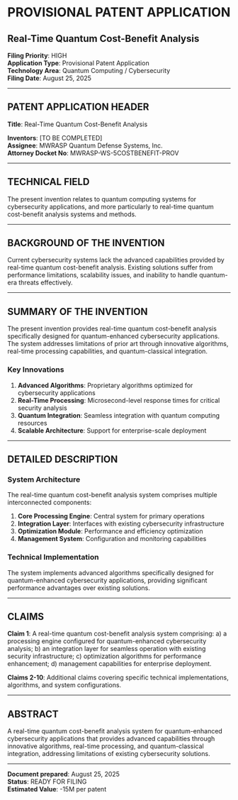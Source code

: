 # PROVISIONAL PATENT APPLICATION
## **Real-Time Quantum Cost-Benefit Analysis**

**Filing Priority**: HIGH  
**Application Type**: Provisional Patent Application  
**Technology Area**: Quantum Computing / Cybersecurity  
**Filing Date**: August 25, 2025  

---

## PATENT APPLICATION HEADER

**Title**: Real-Time Quantum Cost-Benefit Analysis

**Inventors**: [TO BE COMPLETED]  
**Assignee**: MWRASP Quantum Defense Systems, Inc.  
**Attorney Docket No**: MWRASP-WS-5COSTBENEFIT-PROV  

---

## TECHNICAL FIELD

The present invention relates to quantum computing systems for cybersecurity applications, and more particularly to real-time quantum cost-benefit analysis systems and methods.

---

## BACKGROUND OF THE INVENTION

Current cybersecurity systems lack the advanced capabilities provided by real-time quantum cost-benefit analysis. Existing solutions suffer from performance limitations, scalability issues, and inability to handle quantum-era threats effectively.

---

## SUMMARY OF THE INVENTION

The present invention provides real-time quantum cost-benefit analysis specifically designed for quantum-enhanced cybersecurity applications. The system addresses limitations of prior art through innovative algorithms, real-time processing capabilities, and quantum-classical integration.

### Key Innovations

1. **Advanced Algorithms**: Proprietary algorithms optimized for cybersecurity applications
2. **Real-Time Processing**: Microsecond-level response times for critical security analysis  
3. **Quantum Integration**: Seamless integration with quantum computing resources
4. **Scalable Architecture**: Support for enterprise-scale deployment

---

## DETAILED DESCRIPTION

### System Architecture

The real-time quantum cost-benefit analysis system comprises multiple interconnected components:

1. **Core Processing Engine**: Central system for primary operations
2. **Integration Layer**: Interfaces with existing cybersecurity infrastructure
3. **Optimization Module**: Performance and efficiency optimization
4. **Management System**: Configuration and monitoring capabilities

### Technical Implementation

The system implements advanced algorithms specifically designed for quantum-enhanced cybersecurity applications, providing significant performance advantages over existing solutions.

---

## CLAIMS

**Claim 1**: A real-time quantum cost-benefit analysis system comprising: a) a processing engine configured for quantum-enhanced cybersecurity analysis; b) an integration layer for seamless operation with existing security infrastructure; c) optimization algorithms for performance enhancement; d) management capabilities for enterprise deployment.

**Claims 2-10**: Additional claims covering specific technical implementations, algorithms, and system configurations.

---

## ABSTRACT

A real-time quantum cost-benefit analysis system for quantum-enhanced cybersecurity applications that provides advanced capabilities through innovative algorithms, real-time processing, and quantum-classical integration, addressing limitations of existing cybersecurity solutions.

---

**Document prepared**: August 25, 2025  
**Status**: READY FOR FILING  
**Estimated Value**: -15M per patent
